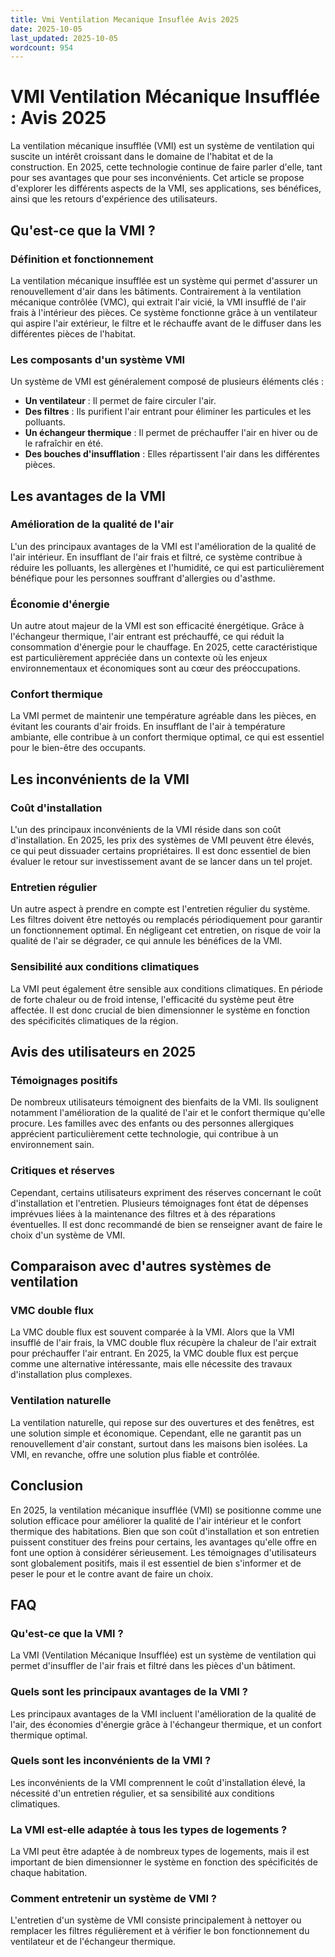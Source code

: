 ```yaml
---
title: Vmi Ventilation Mecanique Insuflée Avis 2025
date: 2025-10-05
last_updated: 2025-10-05
wordcount: 954
---
```


# VMI Ventilation Mécanique Insufflée : Avis 2025

La ventilation mécanique insufflée (VMI) est un système de ventilation qui suscite un intérêt croissant dans le domaine de l'habitat et de la construction. En 2025, cette technologie continue de faire parler d'elle, tant pour ses avantages que pour ses inconvénients. Cet article se propose d'explorer les différents aspects de la VMI, ses applications, ses bénéfices, ainsi que les retours d'expérience des utilisateurs.

## Qu'est-ce que la VMI ?

### Définition et fonctionnement

La ventilation mécanique insufflée est un système qui permet d'assurer un renouvellement d'air dans les bâtiments. Contrairement à la ventilation mécanique contrôlée (VMC), qui extrait l'air vicié, la VMI insufflé de l'air frais à l'intérieur des pièces. Ce système fonctionne grâce à un ventilateur qui aspire l'air extérieur, le filtre et le réchauffe avant de le diffuser dans les différentes pièces de l'habitat.

### Les composants d'un système VMI

Un système de VMI est généralement composé de plusieurs éléments clés :

- **Un ventilateur** : Il permet de faire circuler l'air.
- **Des filtres** : Ils purifient l'air entrant pour éliminer les particules et les polluants.
- **Un échangeur thermique** : Il permet de préchauffer l'air en hiver ou de le rafraîchir en été.
- **Des bouches d'insufflation** : Elles répartissent l'air dans les différentes pièces.

## Les avantages de la VMI

### Amélioration de la qualité de l'air

L'un des principaux avantages de la VMI est l'amélioration de la qualité de l'air intérieur. En insufflant de l'air frais et filtré, ce système contribue à réduire les polluants, les allergènes et l'humidité, ce qui est particulièrement bénéfique pour les personnes souffrant d'allergies ou d'asthme.

### Économie d'énergie

Un autre atout majeur de la VMI est son efficacité énergétique. Grâce à l'échangeur thermique, l'air entrant est préchauffé, ce qui réduit la consommation d'énergie pour le chauffage. En 2025, cette caractéristique est particulièrement appréciée dans un contexte où les enjeux environnementaux et économiques sont au cœur des préoccupations.

### Confort thermique

La VMI permet de maintenir une température agréable dans les pièces, en évitant les courants d'air froids. En insufflant de l'air à température ambiante, elle contribue à un confort thermique optimal, ce qui est essentiel pour le bien-être des occupants.

## Les inconvénients de la VMI

### Coût d'installation

L'un des principaux inconvénients de la VMI réside dans son coût d'installation. En 2025, les prix des systèmes de VMI peuvent être élevés, ce qui peut dissuader certains propriétaires. Il est donc essentiel de bien évaluer le retour sur investissement avant de se lancer dans un tel projet.

### Entretien régulier

Un autre aspect à prendre en compte est l'entretien régulier du système. Les filtres doivent être nettoyés ou remplacés périodiquement pour garantir un fonctionnement optimal. En négligeant cet entretien, on risque de voir la qualité de l'air se dégrader, ce qui annule les bénéfices de la VMI.

### Sensibilité aux conditions climatiques

La VMI peut également être sensible aux conditions climatiques. En période de forte chaleur ou de froid intense, l'efficacité du système peut être affectée. Il est donc crucial de bien dimensionner le système en fonction des spécificités climatiques de la région.

## Avis des utilisateurs en 2025

### Témoignages positifs

De nombreux utilisateurs témoignent des bienfaits de la VMI. Ils soulignent notamment l'amélioration de la qualité de l'air et le confort thermique qu'elle procure. Les familles avec des enfants ou des personnes allergiques apprécient particulièrement cette technologie, qui contribue à un environnement sain.

### Critiques et réserves

Cependant, certains utilisateurs expriment des réserves concernant le coût d'installation et l'entretien. Plusieurs témoignages font état de dépenses imprévues liées à la maintenance des filtres et à des réparations éventuelles. Il est donc recommandé de bien se renseigner avant de faire le choix d'un système de VMI.

## Comparaison avec d'autres systèmes de ventilation

### VMC double flux

La VMC double flux est souvent comparée à la VMI. Alors que la VMI insufflé de l'air frais, la VMC double flux récupère la chaleur de l'air extrait pour préchauffer l'air entrant. En 2025, la VMC double flux est perçue comme une alternative intéressante, mais elle nécessite des travaux d'installation plus complexes.

### Ventilation naturelle

La ventilation naturelle, qui repose sur des ouvertures et des fenêtres, est une solution simple et économique. Cependant, elle ne garantit pas un renouvellement d'air constant, surtout dans les maisons bien isolées. La VMI, en revanche, offre une solution plus fiable et contrôlée.

## Conclusion

En 2025, la ventilation mécanique insufflée (VMI) se positionne comme une solution efficace pour améliorer la qualité de l'air intérieur et le confort thermique des habitations. Bien que son coût d'installation et son entretien puissent constituer des freins pour certains, les avantages qu'elle offre en font une option à considérer sérieusement. Les témoignages d'utilisateurs sont globalement positifs, mais il est essentiel de bien s'informer et de peser le pour et le contre avant de faire un choix.

## FAQ

### Qu'est-ce que la VMI ?

La VMI (Ventilation Mécanique Insufflée) est un système de ventilation qui permet d'insuffler de l'air frais et filtré dans les pièces d'un bâtiment.

### Quels sont les principaux avantages de la VMI ?

Les principaux avantages de la VMI incluent l'amélioration de la qualité de l'air, des économies d'énergie grâce à l'échangeur thermique, et un confort thermique optimal.

### Quels sont les inconvénients de la VMI ?

Les inconvénients de la VMI comprennent le coût d'installation élevé, la nécessité d'un entretien régulier, et sa sensibilité aux conditions climatiques.

### La VMI est-elle adaptée à tous les types de logements ?

La VMI peut être adaptée à de nombreux types de logements, mais il est important de bien dimensionner le système en fonction des spécificités de chaque habitation.

### Comment entretenir un système de VMI ?

L'entretien d'un système de VMI consiste principalement à nettoyer ou remplacer les filtres régulièrement et à vérifier le bon fonctionnement du ventilateur et de l'échangeur thermique.